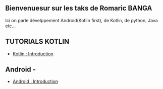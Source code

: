 ## Bienvenuesur sur les taks de Romaric BANGA
   
Ici on parle dévelppement Android(Kotlin first), de Kotlin, de python, Java etc...
   
   
## TUTORIALS KOTLIN
  - [Kotlin : Introduction](https://www.youtube.com/watch?v=-6MA0OCTXko)
   
## Android - 
  - [Android : Introduction](https://www.youtube.com/watch?v=Q21mpBL7p3k)
                                                                                                 
